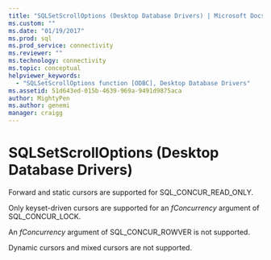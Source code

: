 ```yaml
---
title: "SQLSetScrollOptions (Desktop Database Drivers) | Microsoft Docs"
ms.custom: ""
ms.date: "01/19/2017"
ms.prod: sql
ms.prod_service: connectivity
ms.reviewer: ""
ms.technology: connectivity
ms.topic: conceptual
helpviewer_keywords: 
  - "SQLSetScrollOptions function [ODBC], Desktop Database Drivers"
ms.assetid: 51d643ed-015b-4639-969a-9491d9875aca
author: MightyPen
ms.author: genemi
manager: craigg
---
```

# SQLSetScrollOptions (Desktop Database Drivers)
Forward and static cursors are supported for SQL_CONCUR_READ_ONLY.  
  
 Only keyset-driven cursors are supported for an *fConcurrency* argument of SQL_CONCUR_LOCK.  
  
 An *fConcurrency* argument of SQL_CONCUR_ROWVER is not supported.  
  
 Dynamic cursors and mixed cursors are not supported.
